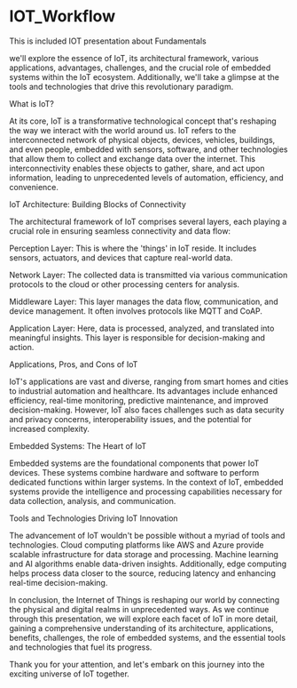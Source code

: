 # IOT_Workflow
This is included IOT presentation about Fundamentals


we'll explore the essence of IoT, its architectural framework, various applications, advantages, challenges, and the crucial role of embedded systems within the IoT ecosystem. Additionally, we'll take a glimpse at the tools and technologies that drive this revolutionary paradigm.

What is IoT?

At its core, IoT is a transformative technological concept that's reshaping the way we interact with the world around us. IoT refers to the interconnected network of physical objects, devices, vehicles, buildings, and even people, embedded with sensors, software, and other technologies that allow them to collect and exchange data over the internet. This interconnectivity enables these objects to gather, share, and act upon information, leading to unprecedented levels of automation, efficiency, and convenience.

IoT Architecture: Building Blocks of Connectivity

The architectural framework of IoT comprises several layers, each playing a crucial role in ensuring seamless connectivity and data flow:

Perception Layer: This is where the 'things' in IoT reside. It includes sensors, actuators, and devices that capture real-world data.

Network Layer: The collected data is transmitted via various communication protocols to the cloud or other processing centers for analysis.

Middleware Layer: This layer manages the data flow, communication, and device management. It often involves protocols like MQTT and CoAP.

Application Layer: Here, data is processed, analyzed, and translated into meaningful insights. This layer is responsible for decision-making and action.

Applications, Pros, and Cons of IoT

IoT's applications are vast and diverse, ranging from smart homes and cities to industrial automation and healthcare. Its advantages include enhanced efficiency, real-time monitoring, predictive maintenance, and improved decision-making. However, IoT also faces challenges such as data security and privacy concerns, interoperability issues, and the potential for increased complexity.

Embedded Systems: The Heart of IoT

Embedded systems are the foundational components that power IoT devices. These systems combine hardware and software to perform dedicated functions within larger systems. In the context of IoT, embedded systems provide the intelligence and processing capabilities necessary for data collection, analysis, and communication.

Tools and Technologies Driving IoT Innovation

The advancement of IoT wouldn't be possible without a myriad of tools and technologies. Cloud computing platforms like AWS and Azure provide scalable infrastructure for data storage and processing. Machine learning and AI algorithms enable data-driven insights. Additionally, edge computing helps process data closer to the source, reducing latency and enhancing real-time decision-making.

In conclusion, the Internet of Things is reshaping our world by connecting the physical and digital realms in unprecedented ways. As we continue through this presentation, we will explore each facet of IoT in more detail, gaining a comprehensive understanding of its architecture, applications, benefits, challenges, the role of embedded systems, and the essential tools and technologies that fuel its progress.

Thank you for your attention, and let's embark on this journey into the exciting universe of IoT together.

